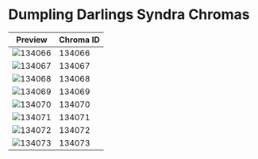 # Dumpling Darlings Syndra Chromas

| Preview | Chroma ID |
|---------|-----------|
| ![134066](https://raw.communitydragon.org/latest/plugins/rcp-be-lol-game-data/global/default/v1/champion-chroma-images/134/134066.png) | 134066 |
| ![134067](https://raw.communitydragon.org/latest/plugins/rcp-be-lol-game-data/global/default/v1/champion-chroma-images/134/134067.png) | 134067 |
| ![134068](https://raw.communitydragon.org/latest/plugins/rcp-be-lol-game-data/global/default/v1/champion-chroma-images/134/134068.png) | 134068 |
| ![134069](https://raw.communitydragon.org/latest/plugins/rcp-be-lol-game-data/global/default/v1/champion-chroma-images/134/134069.png) | 134069 |
| ![134070](https://raw.communitydragon.org/latest/plugins/rcp-be-lol-game-data/global/default/v1/champion-chroma-images/134/134070.png) | 134070 |
| ![134071](https://raw.communitydragon.org/latest/plugins/rcp-be-lol-game-data/global/default/v1/champion-chroma-images/134/134071.png) | 134071 |
| ![134072](https://raw.communitydragon.org/latest/plugins/rcp-be-lol-game-data/global/default/v1/champion-chroma-images/134/134072.png) | 134072 |
| ![134073](https://raw.communitydragon.org/latest/plugins/rcp-be-lol-game-data/global/default/v1/champion-chroma-images/134/134073.png) | 134073 |